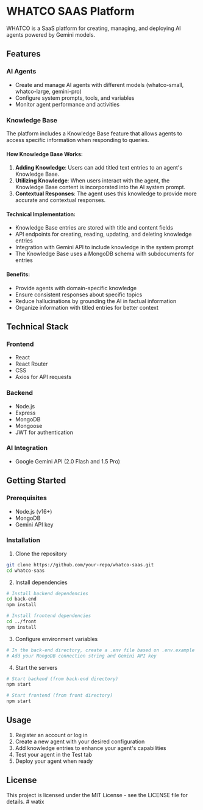 # WHATCO SAAS Platform

WHATCO is a SaaS platform for creating, managing, and deploying AI agents powered by Gemini models.

## Features

### AI Agents
- Create and manage AI agents with different models (whatco-small, whatco-large, gemini-pro)
- Configure system prompts, tools, and variables
- Monitor agent performance and activities

### Knowledge Base
The platform includes a Knowledge Base feature that allows agents to access specific information when responding to queries.

#### How Knowledge Base Works:
1. **Adding Knowledge**: Users can add titled text entries to an agent's Knowledge Base.
2. **Utilizing Knowledge**: When users interact with the agent, the Knowledge Base content is incorporated into the AI system prompt.
3. **Contextual Responses**: The agent uses this knowledge to provide more accurate and contextual responses.

#### Technical Implementation:
- Knowledge Base entries are stored with title and content fields
- API endpoints for creating, reading, updating, and deleting knowledge entries
- Integration with Gemini API to include knowledge in the system prompt
- The Knowledge Base uses a MongoDB schema with subdocuments for entries

#### Benefits:
- Provide agents with domain-specific knowledge
- Ensure consistent responses about specific topics
- Reduce hallucinations by grounding the AI in factual information
- Organize information with titled entries for better context

## Technical Stack

### Frontend
- React
- React Router
- CSS
- Axios for API requests

### Backend
- Node.js
- Express
- MongoDB
- Mongoose
- JWT for authentication

### AI Integration
- Google Gemini API (2.0 Flash and 1.5 Pro)

## Getting Started

### Prerequisites
- Node.js (v16+)
- MongoDB
- Gemini API key

### Installation

1. Clone the repository
```bash
git clone https://github.com/your-repo/whatco-saas.git
cd whatco-saas
```

2. Install dependencies
```bash
# Install backend dependencies
cd back-end
npm install

# Install frontend dependencies
cd ../front
npm install
```

3. Configure environment variables
```bash
# In the back-end directory, create a .env file based on .env.example
# Add your MongoDB connection string and Gemini API key
```

4. Start the servers
```bash
# Start backend (from back-end directory)
npm start

# Start frontend (from front directory)
npm start
```

## Usage

1. Register an account or log in
2. Create a new agent with your desired configuration
3. Add knowledge entries to enhance your agent's capabilities
4. Test your agent in the Test tab
5. Deploy your agent when ready

## License

This project is licensed under the MIT License - see the LICENSE file for details. #   w a t i x  
 